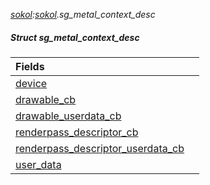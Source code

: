 _[sokol](../../modules/sokol/sokol-module.md):[sokol](../../modules/sokol/sokol-module.md).sg\_metal\_context\_desc_
##### Struct sg\_metal\_context\_desc

| Fields | |
|:---|:---|
| [device](sokol-sg_metal_context_desc-device.md) |  |
| [drawable\_cb](sokol-sg_metal_context_desc-drawable_cb.md) |  |
| [drawable\_userdata\_cb](sokol-sg_metal_context_desc-drawable_userdata_cb.md) |  |
| [renderpass\_descriptor\_cb](sokol-sg_metal_context_desc-renderpass_descriptor_cb.md) |  |
| [renderpass\_descriptor\_userdata\_cb](sokol-sg_metal_context_desc-renderpass_descriptor_userdata_cb.md) |  |
| [user\_data](sokol-sg_metal_context_desc-user_data.md) |  |
